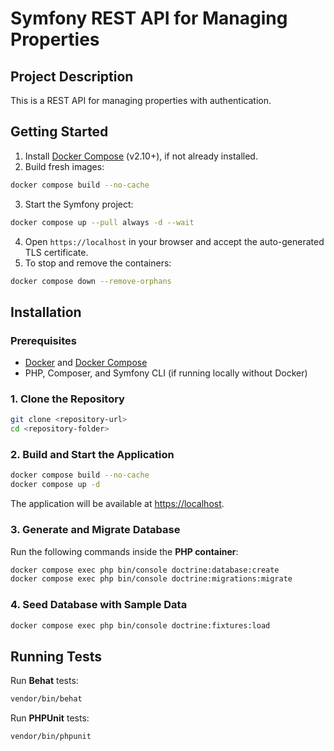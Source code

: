 # Symfony REST API for Managing Properties
## Project Description
This is a REST API for managing properties with authentication.
## Getting Started
1. Install [Docker Compose](https://docs.docker.com/compose/install/) (v2.10+), if not already installed.
2. Build fresh images:
 ```bash
 docker compose build --no-cache
 ```
3. Start the Symfony project:
 ```bash
 docker compose up --pull always -d --wait
 ```
4. Open `https://localhost` in your browser and accept the auto-generated TLS certificate.
5. To stop and remove the containers:
 ```bash
 docker compose down --remove-orphans
 ```
## Installation
### Prerequisites
- [Docker](https://www.docker.com/) and [Docker Compose](https://docs.docker.com/compose/)
- PHP, Composer, and Symfony CLI (if running locally without Docker)
### 1. Clone the Repository
 ```bash
 git clone <repository-url>
 cd <repository-folder>
 ```
### 2. Build and Start the Application
 ```bash
 docker compose build --no-cache
 docker compose up -d
 ```
The application will be available at [https://localhost](https://localhost).
### 3. Generate and Migrate Database
Run the following commands inside the **PHP container**:
 ```bash
 docker compose exec php bin/console doctrine:database:create
 docker compose exec php bin/console doctrine:migrations:migrate
 ```
### 4. Seed Database with Sample Data
 ```bash
 docker compose exec php bin/console doctrine:fixtures:load
 ```
## Running Tests
Run **Behat** tests:
```bash
vendor/bin/behat
```
Run **PHPUnit** tests:
```bash
vendor/bin/phpunit
```
